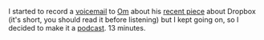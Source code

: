 I started to record a <a href="http://scripting.com/2020/06/19/toOmReDropbox.m4a">voicemail</a> to <a href="https://om.co/">Om</a> about his <a href="https://om.co/2020/06/18/dropbox-is-a-total-mess/">recent piece</a> about Dropbox (it's short, you should read it before listening) but I kept going on, so I decided to make it a <a href="http://scripting.com/2020/06/19/toOmReDropbox.m4a">podcast</a>. 13 minutes. 
